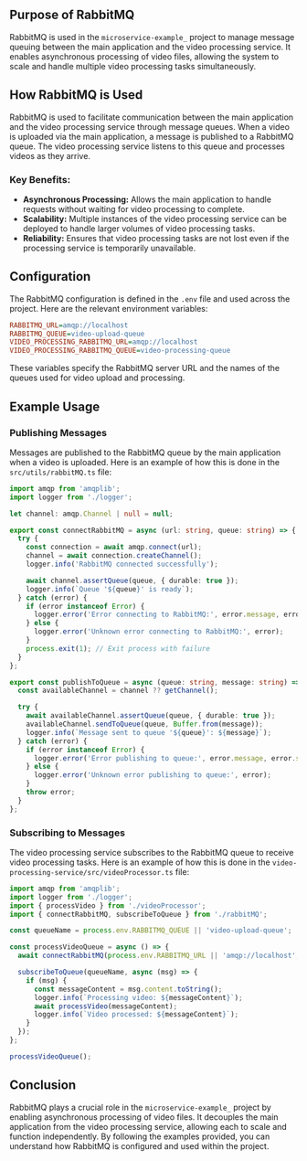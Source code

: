 ## Purpose of RabbitMQ

RabbitMQ is used in the `microservice-example_` project to manage message queuing between the main application and the video processing service. It enables asynchronous processing of video files, allowing the system to scale and handle multiple video processing tasks simultaneously.

## How RabbitMQ is Used

RabbitMQ is used to facilitate communication between the main application and the video processing service through message queues. When a video is uploaded via the main application, a message is published to a RabbitMQ queue. The video processing service listens to this queue and processes videos as they arrive.

### Key Benefits:

- **Asynchronous Processing:** Allows the main application to handle requests without waiting for video processing to complete.
- **Scalability:** Multiple instances of the video processing service can be deployed to handle larger volumes of video processing tasks.
- **Reliability:** Ensures that video processing tasks are not lost even if the processing service is temporarily unavailable.

## Configuration

The RabbitMQ configuration is defined in the `.env` file and used across the project. Here are the relevant environment variables:

```ini
RABBITMQ_URL=amqp://localhost
RABBITMQ_QUEUE=video-upload-queue
VIDEO_PROCESSING_RABBITMQ_URL=amqp://localhost 
VIDEO_PROCESSING_RABBITMQ_QUEUE=video-processing-queue 
```

These variables specify the RabbitMQ server URL and the names of the queues used for video upload and processing.

## Example Usage

### Publishing Messages

Messages are published to the RabbitMQ queue by the main application when a video is uploaded. Here is an example of how this is done in the `src/utils/rabbitMQ.ts` file:

```typescript
import amqp from 'amqplib';
import logger from './logger';

let channel: amqp.Channel | null = null;

export const connectRabbitMQ = async (url: string, queue: string) => {
  try {
    const connection = await amqp.connect(url);
    channel = await connection.createChannel();
    logger.info('RabbitMQ connected successfully');

    await channel.assertQueue(queue, { durable: true });
    logger.info(`Queue '${queue}' is ready`);
  } catch (error) {
    if (error instanceof Error) {
      logger.error('Error connecting to RabbitMQ:', error.message, error.stack);
    } else {
      logger.error('Unknown error connecting to RabbitMQ:', error);
    }
    process.exit(1); // Exit process with failure
  }
};

export const publishToQueue = async (queue: string, message: string) => {
  const availableChannel = channel ?? getChannel();

  try {
    await availableChannel.assertQueue(queue, { durable: true });
    availableChannel.sendToQueue(queue, Buffer.from(message));
    logger.info(`Message sent to queue '${queue}': ${message}`);
  } catch (error) {
    if (error instanceof Error) {
      logger.error('Error publishing to queue:', error.message, error.stack);
    } else {
      logger.error('Unknown error publishing to queue:', error);
    }
    throw error;
  }
};
```

### Subscribing to Messages

The video processing service subscribes to the RabbitMQ queue to receive video processing tasks. Here is an example of how this is done in the `video-processing-service/src/videoProcessor.ts` file:

```typescript
import amqp from 'amqplib';
import logger from './logger';
import { processVideo } from './videoProcessor';
import { connectRabbitMQ, subscribeToQueue } from './rabbitMQ';

const queueName = process.env.RABBITMQ_QUEUE || 'video-upload-queue';

const processVideoQueue = async () => {
  await connectRabbitMQ(process.env.RABBITMQ_URL || 'amqp://localhost', queueName);

  subscribeToQueue(queueName, async (msg) => {
    if (msg) {
      const messageContent = msg.content.toString();
      logger.info(`Processing video: ${messageContent}`);
      await processVideo(messageContent);
      logger.info(`Video processed: ${messageContent}`);
    }
  });
};

processVideoQueue();
```

## Conclusion

RabbitMQ plays a crucial role in the `microservice-example_` project by enabling asynchronous processing of video files. It decouples the main application from the video processing service, allowing each to scale and function independently. By following the examples provided, you can understand how RabbitMQ is configured and used within the project.
